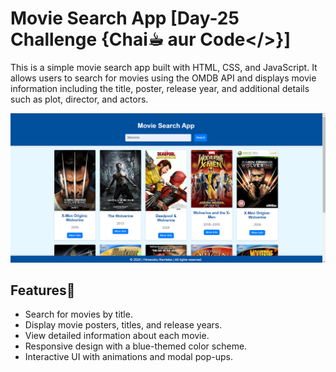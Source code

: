 # Movie Search App [Day-25 Challenge {Chai☕︎ aur Code</>}]

This is a simple movie search app built with HTML, CSS, and JavaScript. It allows users to search for movies using the OMDB API and displays movie information including the title, poster, release year, and additional details such as plot, director, and actors.

![Movie Search App ScreenShot](images/screenshot.png)

## Features🚀

- Search for movies by title.
- Display movie posters, titles, and release years.
- View detailed information about each movie.
- Responsive design with a blue-themed color scheme.
- Interactive UI with animations and modal pop-ups.
